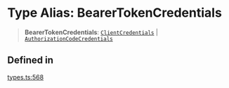 # Type Alias: BearerTokenCredentials

> **BearerTokenCredentials**: [`ClientCredentials`](/docs/packages/sdk/interfaces/ClientCredentials.md) \| [`AuthorizationCodeCredentials`](/docs/packages/sdk/interfaces/AuthorizationCodeCredentials.md)

## Defined in

[types.ts:568](https://github.com/monerium/js-monorepo/blob/main/packages/sdk/src/types.ts#L568)
